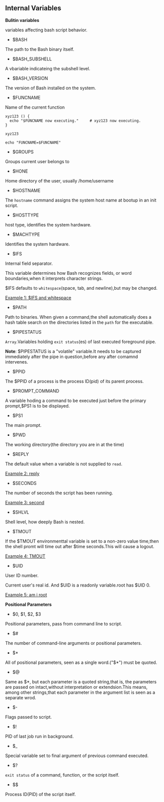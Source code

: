 ## Internal Variables

**Bulitin variables**

variables affecting bash script behavior.

- $BASH

The path to the Bash binary itself.

- $BASH_SUBSHELL

A vbariable indicateing the subshell level.

- $BASH_VERSION

The version of Bash installed on the system.

- $FUNCNAME

Name of the current function

```shell
xyz123 () {
  echo "$FUNCNAME now executing."     # xyz123 now executing.
}

xyz123

echo "FUNCNAME=$FUNCNAME"
```

- $GROUPS

Groups current user belongs to

- $HONE

Home directory of the user, usually /home/username

- $HOSTNAME

The `hostname` command assigns the system host name at bootup in an init script.

- $HOSTTYPE

host type, identifies the system hardware.

- $MACHTYPE

Identifies the system hardware.

- $IFS

Internal field separator.

This variable determines how Bash recognizes fields, or word boundaries,when it interprets character strings.

$IFS defaults to `whitespace`(space, tab, and newline),but may be changed.

[Example 1: $IFS and whitespace](../../scripts/Part-3-Beyond-the-Basic/IFS-and-Whitespace.sh)

- $PATH

Path to binaries.
When given a command,the shell automatically does a hash table search on the directories listed in the `path` for the executable.

- $PIPESTATUS

`Array`.Variables holding `exit status`(es) of last executed foreground pipe.

**Note**: $PIPESTATUS is a "volatile" variable.It needs to be captured immediately after the pipe in question,before any after comamnd intervenes.

- $PPID

The $PPID of a process is the process ID(pid) of its parent process.

- $PROMPT_COMMAND

A variable hoding a command to be executed just before the primary prompt,$PS1 is to be displayed.

- $PS1

The main prompt.

- $PWD

The working directory(the directory you are in at the time)

- $REPLY

The default value when a variable is not supplied to `read`.

[Example 2: reply](../../scripts/Part-3-Beyond-the-Basic/reply.sh)

- $SECONDS

The number of seconds the script has been running.

[Example 3: second](../../scritps/Part-3-Beyond-the-Basic/second.sh)

- $SHLVL

Shell level, how deeply Bash is nested.

- $TMOUT

If the $TMOUT environmenttal variable is set to a non-zero value time,then the shell promt will time out after $time seconds.This will cause a logout.

[Example 4: TMOUT](../../scripts/Part-3-Beyond-the-Basic/timeout.sh)

- $UID

User ID number.

Current user's real id. And $UID is a readonly variable.root has $UID 0.

[Example 5: am i root](../../scripts/Part-3-Beyond-the-Basic/am-i-root.sh)

**Positional Parameters**
- $0, $1, $2, $3

Positional parameters, pass from command line to script.
- $#

The number of command-line arguments or positional parameters.

- $*

All of positional parameters, seen as a single word.("$*") must be quoted.

- $@

Same as $*, but each parameter is a quoted string,that is, the parameters are passed on intact,without interpretation or extendsion.This means, among other strings,that each parameter in the argument list is seen as a separate wrod.

- $-

Flags passed to script.

- $!

PID of last job run in background.

- $_

Special variable set to final argument of previous command executed.

- $?

`exit status` of a command, function, or the script itself.

- \$$

Process ID(PID) of the script itself.
